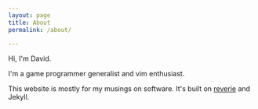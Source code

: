 ```yaml
---
layout: page
title: About
permalink: /about/

---
```


Hi, I'm David.

I'm a game programmer generalist and vim enthusiast.

This website is mostly for my musings on software. It's built on [reverie](https://github.com/amitmerchant1990/reverie) and Jekyll.
